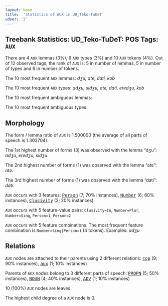 ```yaml
---
layout: base
title:  'Statistics of AUX in UD_Teko-TuDeT'
udver: '2'
---
```


## Treebank Statistics: UD_Teko-TuDeT: POS Tags: `AUX`

There are 4 `AUX` lemmas (3%), 6 `AUX` types (3%) and 10 `AUX` tokens (4%).
Out of 12 observed tags, the rank of `AUX` is: 5 in number of lemmas, 5 in number of types and 6 in number of tokens.

The 10 most frequent `AUX` lemmas: <em>dʒu, ate, dati, kob</em>

The 10 most frequent `AUX` types:  <em>adʒu, sidʒu, ate, dati, eredʒu, kob</em>

The 10 most frequent ambiguous lemmas: 

The 10 most frequent ambiguous types:  



## Morphology

The form / lemma ratio of `AUX` is 1.500000 (the average of all parts of speech is 1.303704).

The 1st highest number of forms (3) was observed with the lemma “dʒu”: <em>adʒu, eredʒu, sidʒu</em>.

The 2nd highest number of forms (1) was observed with the lemma “ate”: <em>ate</em>.

The 3rd highest number of forms (1) was observed with the lemma “dati”: <em>dati</em>.

`AUX` occurs with 3 features: <tt><a href="eme_tudet-feat-Person.html">Person</a></tt> (7; 70% instances), <tt><a href="eme_tudet-feat-Number.html">Number</a></tt> (6; 60% instances), <tt><a href="eme_tudet-feat-Clusivity.html">Clusivity</a></tt> (2; 20% instances)

`AUX` occurs with 5 feature-value pairs: `Clusivity=In`, `Number=Plur`, `Number=Sing`, `Person=1`, `Person=2`

`AUX` occurs with 5 feature combinations.
The most frequent feature combination is `Number=Sing|Person=1` (4 tokens).
Examples: <em>adʒu</em>


## Relations

`AUX` nodes are attached to their parents using 2 different relations: <tt><a href="eme_tudet-dep-cop.html">cop</a></tt> (9; 90% instances), <tt><a href="eme_tudet-dep-aux.html">aux</a></tt> (1; 10% instances)

Parents of `AUX` nodes belong to 3 different parts of speech: <tt><a href="eme_tudet-pos-PROPN.html">PROPN</a></tt> (5; 50% instances), <tt><a href="eme_tudet-pos-NOUN.html">NOUN</a></tt> (4; 40% instances), <tt><a href="eme_tudet-pos-ADV.html">ADV</a></tt> (1; 10% instances)

10 (100%) `AUX` nodes are leaves.

The highest child degree of a `AUX` node is 0.

